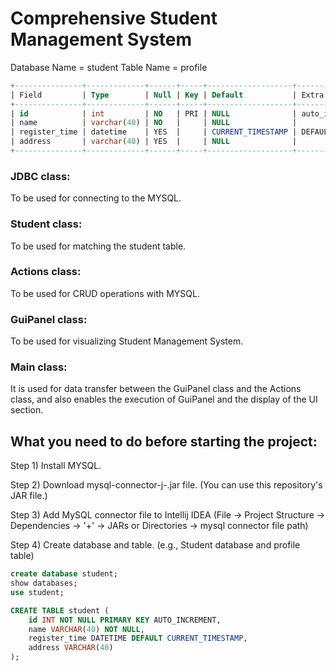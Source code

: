 # Comprehensive Student Management System

Database Name = student
Table Name = profile
```sql
+---------------+-------------+------+-----+-------------------+-------------------+
| Field         | Type        | Null | Key | Default           | Extra             |
+---------------+-------------+------+-----+-------------------+-------------------+
| id            | int         | NO   | PRI | NULL              | auto_increment    |
| name          | varchar(40) | NO   |     | NULL              |                   |
| register_time | datetime    | YES  |     | CURRENT_TIMESTAMP | DEFAULT_GENERATED |
| address       | varchar(40) | YES  |     | NULL              |                   |
+---------------+-------------+------+-----+-------------------+-------------------+
```
### JDBC class: 
To be used for connecting to the MYSQL.
### Student class:
To be used for matching the student table.
### Actions class: 
To be used for CRUD operations with MYSQL.
### GuiPanel class:
To be used for visualizing Student Management System.
### Main  class:
It is used for data transfer between the GuiPanel class and the Actions class, and also enables the execution of GuiPanel and the display of the UI section.

## What you need to do before starting the project:
Step 1) Install MYSQL.

Step 2) Download mysql-connector-j-<version>.jar file. (You can use this repository's JAR file.)

Step 3) Add MySQL connector file to Intellij IDEA
        (File -> Project Structure -> Dependencies -> '+' -> JARs or Directories -> mysql connector file path)

Step 4) Create database and table. (e.g., Student database and profile table)
```sql
create database student;
show databases;
use student;

CREATE TABLE student (
    id INT NOT NULL PRIMARY KEY AUTO_INCREMENT,
    name VARCHAR(40) NOT NULL,
    register_time DATETIME DEFAULT CURRENT_TIMESTAMP,
    address VARCHAR(40)
);
```